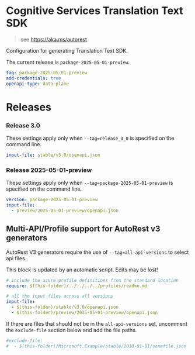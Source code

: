 # Cognitive Services Translation Text SDK

> see https://aka.ms/autorest

Configuration for generating Translation Text SDK.

The current release is `package-2025-05-01-preview`.

``` yaml
tag: package-2025-05-01-preview
add-credentials: true
openapi-type: data-plane
```

# Releases

### Release 3.0
These settings apply only when `--tag=release_3_0` is specified on the command line.

``` yaml $(tag) == 'release_3_0'
input-file: stable/v3.0/openapi.json
```

### Release 2025-05-01-preview
These settings apply only when `--tag=package-2025-05-01-preview` is specified on the command line.

``` yaml $(tag) == 'package-2025-05-01-preview'
version: package-2025-05-01-preview
input-file:
  - preview/2025-05-01-preview/openapi.json
```

## Multi-API/Profile support for AutoRest v3 generators 

AutoRest V3 generators require the use of `--tag=all-api-versions` to select api files.

This block is updated by an automatic script. Edits may be lost!

``` yaml $(tag) == 'all-api-versions' /* autogenerated */
# include the azure profile definitions from the standard location
require: $(this-folder)/../../../../profiles/readme.md

# all the input files across all versions
input-file:
  - $(this-folder)/stable/v3.0/openapi.json
  - $(this-folder)/preview/2025-05-01-preview/openapi.json
```

If there are files that should not be in the `all-api-versions` set, 
uncomment the  `exclude-file` section below and add the file paths.

``` yaml $(tag) == 'all-api-versions'
#exclude-file: 
#  - $(this-folder)/Microsoft.Example/stable/2010-01-01/somefile.json
```
